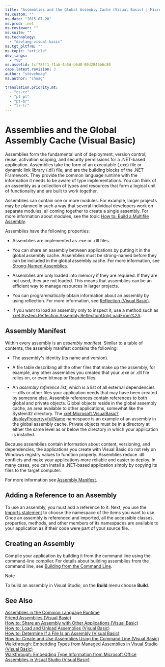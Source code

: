 ```yaml
---
title: "Assemblies and the Global Assembly Cache (Visual Basic) | Microsoft Docs"
ms.custom: ""
ms.date: "2015-07-20"
ms.prod: .net
ms.reviewer: ""
ms.suite: ""
ms.technology: 
  - "devlang-visual-basic"
ms.tgt_pltfrm: ""
ms.topic: "article"
dev_langs: 
  - "VB"
ms.assetid: fcf78ff1-f1ab-4a5d-b6d8-00d2046b6c80
caps.latest.revision: 3
author: "stevehoag"
ms.author: "shoag"

translation.priority.mt: 
  - "cs-cz"
  - "pl-pl"
  - "pt-br"
  - "tr-tr"
---
```

# Assemblies and the Global Assembly Cache (Visual Basic)
Assemblies form the fundamental unit of deployment, version control, reuse, activation scoping, and security permissions for a .NET-based application. Assemblies take the form of an executable (.exe) file or dynamic link library (.dll) file, and are the building blocks of the .NET Framework. They provide the common language runtime with the information it needs to be aware of type implementations. You can think of an assembly as a collection of types and resources that form a logical unit of functionality and are built to work together.  
  
 Assemblies can contain one or more modules. For example, larger projects may be planned in such a way that several individual developers work on separate modules, all coming together to create a single assembly. For more information about modules, see the topic [How to: Build a Multifile Assembly](https://msdn.microsoft.com/library/226t7yxe).  
  
 Assemblies have the following properties:  
  
-   Assemblies are implemented as .exe or .dll files.  
  
-   You can share an assembly between applications by putting it in the global assembly cache. Assemblies must be strong-named before they can be included in the global assembly cache. For more information, see [Strong-Named Assemblies](https://msdn.microsoft.com/library/wd40t7ad).  
  
-   Assemblies are only loaded into memory if they are required. If they are not used, they are not loaded. This means that assemblies can be an efficient way to manage resources in larger projects.  
  
-   You can programmatically obtain information about an assembly by using reflection. For more information, see [Reflection (Visual Basic)](../../../../visual-basic/programming-guide/concepts/reflection.md).  
  
-   If you want to load an assembly only to inspect it, use a method such as <xref:System.Reflection.Assembly.ReflectionOnlyLoadFrom%2A>.  
  
## Assembly Manifest  
 Within every assembly is an *assembly manifest*. Similar to a table of contents, the assembly manifest contains the following:  
  
-   The assembly's identity (its name and version).  
  
-   A file table describing all the other files that make up the assembly, for example, any other assemblies you created that your .exe or .dll file relies on, or even bitmap or Readme files.  
  
-   An *assembly reference list*, which is a list of all external dependencies—.dlls or other files your application needs that may have been created by someone else. Assembly references contain references to both global and private objects. Global objects reside in the global assembly cache, an area available to other applications, somewhat like the System32 directory. The <xref:Microsoft.VisualBasic?displayProperty=fullName> namespace is an example of an assembly in the global assembly cache. Private objects must be in a directory at either the same level as or below the directory in which your application is installed.  
  
 Because assemblies contain information about content, versioning, and dependencies, the applications you create with Visual Basic do not rely on Windows registry values to function properly. Assemblies reduce .dll conflicts and make your applications more reliable and easier to deploy. In many cases, you can install a .NET-based application simply by copying its files to the target computer.  
  
 For more information see [Assembly Manifest](https://msdn.microsoft.com/library/1w45z383).  
  
## Adding a Reference to an Assembly  
 To use an assembly, you must add a reference to it. Next, you use the [Imports statement](../../../../visual-basic/language-reference/statements/imports-statement-net-namespace-and-type.md) to choose the namespace of the items you want to use. Once an assembly is referenced and imported, all the accessible classes, properties, methods, and other members of its namespaces are available to your application as if their code were part of your source file.  
  
## Creating an Assembly  
 Compile your application by building it from the command line using the command-line compiler. For details about building assemblies from the command line, see [Building from the Command Line](../../../../visual-basic/reference/command-line-compiler/building-from-the-command-line.md).  
  
> [!NOTE]
>  To build an assembly in Visual Studio, on the **Build** menu choose **Build**.  
  
## See Also  
 [Assemblies in the Common Language Runtime](https://msdn.microsoft.com/library/k3677y81)   
 [Friend Assemblies (Visual Basic)](friend-assemblies.md)   
 [How to: Share an Assembly with Other Applications (Visual Basic)](how-to-share-an-assembly-with-other-applications.md)   
 [How to: Load and Unload Assemblies (Visual Basic)](how-to-load-and-unload-assemblies.md)   
 [How to: Determine If a File Is an Assembly (Visual Basic)](how-to-determine-if-a-file-is-an-assembly.md)   
 [How to: Create and Use Assemblies Using the Command Line (Visual Basic)](how-to-create-and-use-assemblies-using-the-command-line.md)   
 [Walkthrough: Embedding Types from Managed Assemblies in Visual Studio (Visual Basic)](walkthrough-embedding-types-from-managed-assemblies-in-vs.md)   
 [Walkthrough: Embedding Type Information from Microsoft Office Assemblies in Visual Studio (Visual Basic)](walkthrough-embedding-type-information-from-microsoft-office-assemblies-in-vs.md)